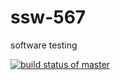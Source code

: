 # ssw-567
software testing

[![build status of master](https://travis-ci.org/dhaval-dongre/ssw_567_Triangle567.svg?branch=master)](https://travis-ci.org/dhaval-dongre/ssw_567_Triangle567)